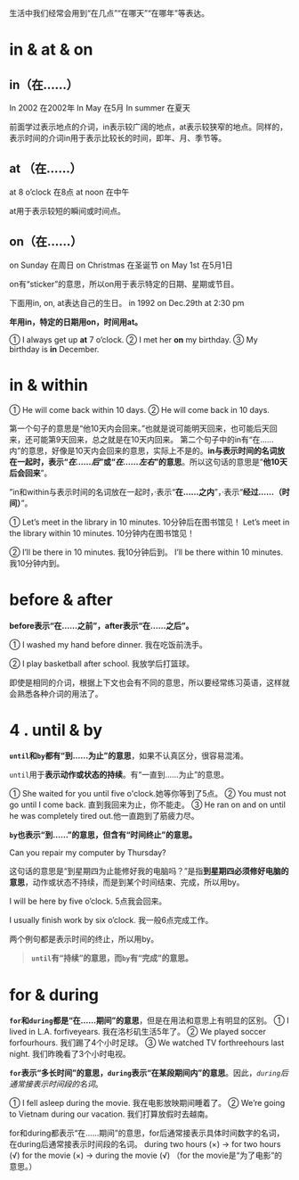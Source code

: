 生活中我们经常会用到“在几点”“在哪天”“在哪年”等表达。
# in & at & on
## in（在……）
In 2002    在2002年
In May    在5月
In summer   在夏天 

前面学过表示地点的介词，in表示较广阔的地点，at表示较狭窄的地点。同样的，表示时间的介词in用于表示比较长的时间，即年、月、季节等。

## at （在……）
at 8 o’clock   在8点
at noon   在中午

at用于表示较短的瞬间或时间点。

## on（在……）
on Sunday 在周日
on Christmas 在圣诞节
on May 1st 在5月1日

on有“sticker”的意思，所以on用于表示特定的日期、星期或节目。

下面用in, on, at表达自己的生日。
in 1992
on Dec.29th
at 2:30 pm

**年用in，特定的日期用on，时间用at。**

① I always get up **at** 7 o’clock.
② I met her **on** my birthday.
③ My birthday is **in** December.


# in & within
① He will come back within 10 days.
② He will come back in 10 days.

第一个句子的意思是“他10天内会回来。”也就是说可能明天回来，也可能后天回来，还可能第9天回来，总之就是在10天内回来。
第二个句子中的in有“在……内”的意思，好像是10天内会回来的意思，实际上不是的。**in与表示时间的名词放在一起时，表示“*在……后*”或“*在……左右*”的意思**。所以这句话的意思是“**他10天后会回来**”。

”in和within与表示时间的名词放在一起时，·表示“**在……之内**”，·表示“**经过……（时间）**”。

① Let’s meet in the library in 10 minutes. 10分钟后在图书馆见！
Let’s meet in the library within 10 minutes. 10分钟内在图书馆见！

② I’ll be there in 10 minutes. 我10分钟后到。
I’ll be there within 10 minutes. 我10分钟内到。

#  before & after
**before表示“在……之前”，after表示“在……之后”。**

① I washed my hand before dinner. 我在吃饭前洗手。

② I play basketball after school. 我放学后打篮球。

即使是相同的介词，根据上下文也会有不同的意思，所以要经常练习英语，这样就会熟悉各种介词的用法了。

# 4 . until & by
**`until`和`by`都有“到……为止”的意思**，如果不认真区分，很容易混淆。

`until`用于**表示动作或状态的持续**。有“一直到……为止”的意思。

① She waited for you until five o'clock.她等你等到了5点。
② You must not go until I come back. 直到我回来为止，你不能走。
③ He ran on and on until he was completely tired out.他一直跑到了筋疲力尽。

**`by`也表示“到……”的意思，但含有“时间终止”的意思。**

Can you repair my computer by Thursday?

这句话的意思是“到星期四为止能修好我的电脑吗？”是指**到星期四必须修好电脑的意思**，动作或状态不持续，而是到某个时间结束、完成，所以用by。

I will be here by five o’clock. 5点我会回来。

I usually finish work by six o’clock. 我一般6点完成工作。

两个例句都是表示时间的终止，所以用by。

>**`until`有“持续”的意思，而`by`有“完成”的意思。**

# for & during
**`for`和`during`都是“在……期间”的意思**，但是在用法和意思上有明显的区别。
① I lived in L.A. forfiveyears. 我在洛杉矶生活5年了。
② We played soccer forfourhours. 我们踢了4个小时足球。
③ We watched TV forthreehours last night. 我们昨晚看了3个小时电视。

**`for`表示“多长时间”的意思，`during`表示“在某段期间内”的意思**。因此，*`during`后通常接表示时间段的名词*。

① I fell asleep during the movie. 我在电影放映期间睡着了。
② We’re going to Vietnam during our vacation. 我们打算放假时去越南。

for和during都表示“在……期间”的意思，for后通常接表示具体时间数字的名词，在during后通常接表示时间段的名词。
during two hours (×) → for two hours (√)
for the movie (×) → during the movie (√)
（for the movie是“为了电影”的意思。）